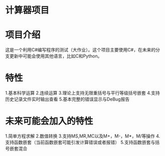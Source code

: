 # 计算器项目
# 项目介绍
这是一个利用C#编写程序的测试（大作业）。这个项目主要使用C#，在未来的分支更新中可能会使用其他语言，比如C和Python。
# 特性
 1.基本科学运算
 2.连续运算
 3.理论上支持无限重括号与平行等级括号嵌套
 4.支持历史记录文件实时输出查看
 5.基本完整的错误显示与DeBug报告
# 未来可能会加入的特性
 1.简单方程求解
 2.数值转换
 3.支持MS,MR,MC以及M+，M-，M*，M/等操作
 4.支持函数嵌套（当前函数嵌套可能引发计算错误或者报错）
 5.支持函数嵌套与括号嵌套混合